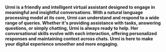 **Urmi is a friendly and intelligent virtual assistant designed to engage in meaningful and insightful conversations. With a natural language processing model at its core, Urmi can understand and respond to a wide range of queries. Whether it's providing assistance with tasks, answering questions, or simply chatting, Urmi is always ready to help. Her conversational skills evolve with each interaction, offering personalized responses and maintaining context across chats. Urmi is here to make your digital experience smoother and more engaging.**
